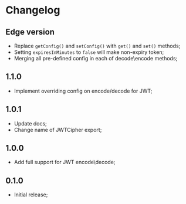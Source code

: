 # Changelog

## Edge version

- Replace `getConfig()` and `setConfig()` with `get()` and `set()` methods;
- Setting `expiresInMinutes` to `false` will make non-expiry token;
- Merging all pre-defined config in each of decode\encode methods;

## 1.1.0

- Implement overriding config on encode/decode for JWT;

## 1.0.1

- Update docs;
- Change name of JWTCipher export;

## 1.0.0

- Add full support for JWT encode\decode;

## 0.1.0

- Initial release;
